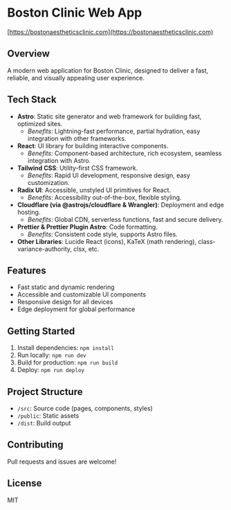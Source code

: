 # Boston Clinic Web App

[https://bostonaestheticsclinic.com](https://bostonaestheticsclinic.com)

## Overview
A modern web application for Boston Clinic, designed to deliver a fast, reliable, and visually appealing user experience.

## Tech Stack

- **Astro**: Static site generator and web framework for building fast, optimized sites.
  - *Benefits*: Lightning-fast performance, partial hydration, easy integration with other frameworks.
- **React**: UI library for building interactive components.
  - *Benefits*: Component-based architecture, rich ecosystem, seamless integration with Astro.
- **Tailwind CSS**: Utility-first CSS framework.
  - *Benefits*: Rapid UI development, responsive design, easy customization.
- **Radix UI**: Accessible, unstyled UI primitives for React.
  - *Benefits*: Accessibility out-of-the-box, flexible styling.
- **Cloudflare (via @astrojs/cloudflare & Wrangler)**: Deployment and edge hosting.
  - *Benefits*: Global CDN, serverless functions, fast and secure delivery.
- **Prettier & Prettier Plugin Astro**: Code formatting.
  - *Benefits*: Consistent code style, supports Astro files.
- **Other Libraries**: Lucide React (icons), KaTeX (math rendering), class-variance-authority, clsx, etc.

## Features

- Fast static and dynamic rendering
- Accessible and customizable UI components
- Responsive design for all devices
- Edge deployment for global performance

## Getting Started

1. Install dependencies: `npm install`
2. Run locally: `npm run dev`
3. Build for production: `npm run build`
4. Deploy: `npm run deploy`

## Project Structure

- `/src`: Source code (pages, components, styles)
- `/public`: Static assets
- `/dist`: Build output

## Contributing

Pull requests and issues are welcome!

## License

MIT
